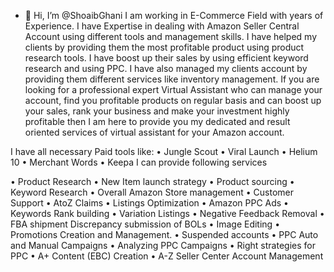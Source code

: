 - 👋 Hi, I’m @ShoaibGhani
I am working in E-Commerce Field with years of Experience. I have Expertise in dealing with Amazon Seller Central Account using different tools and management skills.
I have helped my clients by providing them the most profitable product using product research tools. I have boost up their sales by using efficient keyword research and using PPC.
I have also managed my clients account by providing them different services like inventory management.
If you are looking for a professional expert Virtual Assistant who can manage your account, find you profitable products on regular basis and can boost up your sales, rank your business and make your investment highly profitable then I am here to provide you my dedicated and result oriented services of virtual assistant for your Amazon account.

I have all necessary Paid tools like:
•	Jungle Scout
•	Viral Launch
•	Helium 10
•	Merchant Words
•	Keepa
I can provide following services

•	Product Research
•	New Item launch strategy
•	Product sourcing 
•	Keyword Research
•	Overall Amazon Store management
•	Customer Support
•	AtoZ Claims
•	Listings Optimization
•	Amazon PPC Ads
•	Keywords Rank building 
•	Variation Listings 
•	Negative Feedback Removal
•	FBA shipment Discrepancy submission of BOLs
•	Image Editing
•	Promotions Creation and Management. 
•	Suspended accounts
•	PPC Auto and Manual Campaigns
•	Analyzing PPC Campaigns
•	Right strategies for PPC
•	A+ Content (EBC) Creation
•	A-Z Seller Center Account Management
